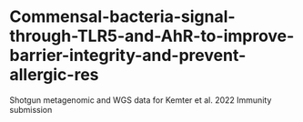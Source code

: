 # Commensal-bacteria-signal-through-TLR5-and-AhR-to-improve-barrier-integrity-and-prevent-allergic-res
Shotgun metagenomic and WGS data for Kemter et al. 2022 Immunity submission
